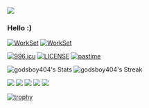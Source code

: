 ![](https://github.com/rfyiamcool/rfyiamcool/blob/master/header.png)
### Hello :)

[![WorkSet](https://img.shields.io/badge/IDE-JetBrains-purple)](https://www.jetbrains.com/)
[![WorkSet](https://img.shields.io/badge/OS-macOS_Sequoia_15.2-blue)](https://www.apple.com/macos/sonoma/)

[![996.icu](https://img.shields.io/badge/NO_996-996.icu-red)](https://996.icu)
[![LICENSE](https://img.shields.io/badge/license-Anti%20996-blue.svg)](https://github.com/996icu/996.ICU/blob/master/LICENSE)
[![pastime](https://img.shields.io/badge/%E6%83%B3%E8%A6%81%E6%B6%88%E9%81%A3%E5%90%97-66CCFF)](https://theuselessweb.com/)

![godsboy404's Stats](https://github-readme-stats.vercel.app/api?username=godsboy404&theme=tokyonight&show_icons=true&hide_border=true&count_private=true)
![godsboy404's Streak](https://github-readme-streak-stats.herokuapp.com/?user=godsboy404&theme=tokyonight&hide_border=true)

![](https://github.com/sindresorhus/sindresorhus/blob/main/counter.gif) ![](https://github.com/sindresorhus/sindresorhus/blob/main/badge5.gif) ![](https://github.com/sindresorhus/sindresorhus/blob/main/badge1.gif) ![](https://github.com/sindresorhus/sindresorhus/blob/main/badge3.png) ![](https://github.com/sindresorhus/sindresorhus/blob/main/badge6.gif)

[![trophy](https://github-profile-trophy.vercel.app/?username=godsboy404&rank=SECRET,SSS,SS,S,AAA,AA,A,B)](https://github.com/ryo-ma/github-profile-trophy)
